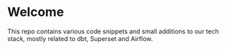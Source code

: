 # Welcome

This repo contains various code snippets and small additions to our tech stack,
mostly related to dbt, Superset and Airflow.

